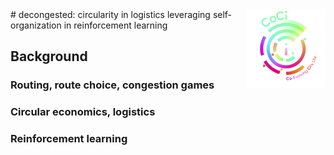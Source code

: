 <img src="images/coci_logo.png" align="right" width="25%"/>
# decongested: circularity in logistics leveraging self-organization in reinforcement learning

## Background

### Routing, route choice, congestion games

### Circular economics, logistics  

### Reinforcement learning

